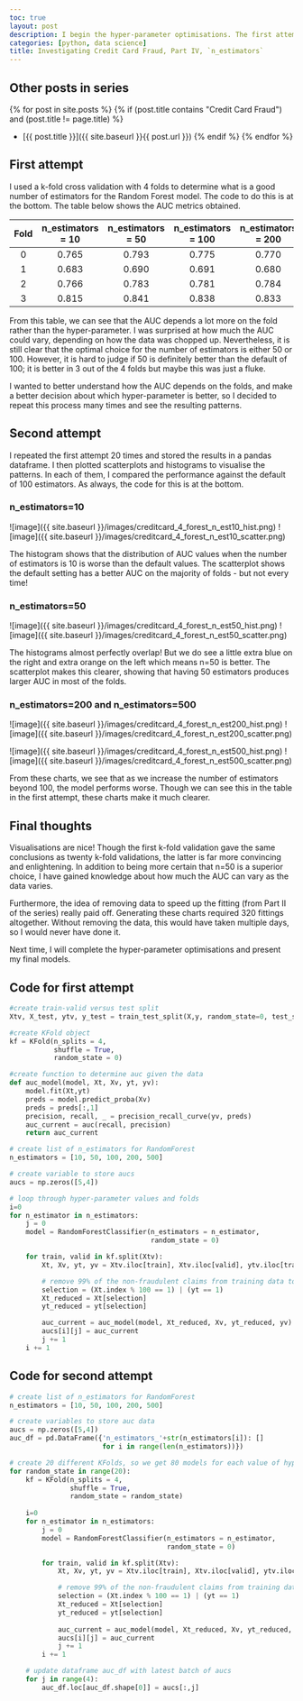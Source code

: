```yaml
---
toc: true
layout: post
description: I begin the hyper-parameter optimisations. The first attempt to optimise `n_estimators` had a surprising range of performances, so I delved further to better understand how the performance depends on the folds.
categories: [python, data science]
title: Investigating Credit Card Fraud, Part IV, `n_estimators`
---
```


## Other posts in series
{% for post in site.posts %}
{% if (post.title contains "Credit Card Fraud") and (post.title != page.title) %}
* [{{ post.title }}]({{ site.baseurl }}{{ post.url }})
{% endif %}
{% endfor %}



## First attempt
I used a k-fold cross validation with 4 folds to determine what is a good number of estimators for the Random Forest model. The code to do this is at the bottom. The table below shows the AUC metrics obtained.

| Fold | n_estimators = 10 | n_estimators = 50 | n_estimators = 100 | n_estimators = 200 | n_estimators = 500 |
|:------:|:--------:|:--------:|:---------:|:---------:|:---------:|
| 0 | 0.765 | 0.793 |  0.775 | 0.770 | 0.756 |
| 1 | 0.683 | 0.690 | 0.691 | 0.680 | 0.664 |
| 2 | 0.766 | 0.783 | 0.781 | 0.784 | 0.774 |
| 3 | 0.815 | 0.841 | 0.838 | 0.833 | 0.826 |

From this table, we can see that the AUC depends a lot more on the fold rather than the hyper-parameter. I was surprised at how much the AUC could vary, depending on how the data was chopped up. Nevertheless, it is still clear that the optimal choice for the number of estimators is either 50 or 100. However, it is hard to judge if 50 is definitely better than the default of 100; it is better in 3 out of the 4 folds but maybe this was just a fluke.

I wanted to better understand how the AUC depends on the folds, and make a better decision about which hyper-parameter is better, so I decided to repeat this process many times and see the resulting patterns.




## Second attempt
I repeated the first attempt 20 times and stored the results in a pandas dataframe. I then plotted scatterplots and histograms to visualise the patterns.  In each of them, I compared the performance against the default of 100 estimators. As always, the code for this is at the bottom.


### n_estimators=10
![image]({{ site.baseurl }}/images/creditcard_4_forest_n_est10_hist.png)
![image]({{ site.baseurl }}/images/creditcard_4_forest_n_est10_scatter.png)

The histogram shows that the distribution of AUC values when the number of estimators is 10 is worse than the default values.  The scatterplot shows the default setting has a better AUC on the majority of folds - but not every time!

### n_estimators=50
![image]({{ site.baseurl }}/images/creditcard_4_forest_n_est50_hist.png)
![image]({{ site.baseurl }}/images/creditcard_4_forest_n_est50_scatter.png)

The histograms almost perfectly overlap! But we do see a little extra blue on the right and extra orange on the left which means n=50 is better.  The scatterplot makes this clearer, showing that having 50 estimators produces larger AUC in most of the folds.

### n_estimators=200 and n_estimators=500
![image]({{ site.baseurl }}/images/creditcard_4_forest_n_est200_hist.png)
![image]({{ site.baseurl }}/images/creditcard_4_forest_n_est200_scatter.png)

![image]({{ site.baseurl }}/images/creditcard_4_forest_n_est500_hist.png)
![image]({{ site.baseurl }}/images/creditcard_4_forest_n_est500_scatter.png)

From these charts, we see that as we increase the number of estimators beyond 100, the model performs worse. Though we can see this in the table in the first attempt, these charts make it much clearer.



## Final thoughts
Visualisations are nice! Though the first k-fold validation gave the same conclusions as twenty k-fold validations, the latter is far more convincing and enlightening. In addition to being more certain that n=50 is a superior choice, I have gained knowledge about how much the AUC can vary as the data varies.

Furthermore, the idea of removing data to speed up the fitting (from Part II of the series) really paid off. Generating these charts required 320 fittings altogether. Without removing the data, this would have taken multiple days, so I would never have done it.

Next time, I will complete the hyper-parameter optimisations and present my final models.



## Code for first attempt
```python
#create train-valid versus test split
Xtv, X_test, ytv, y_test = train_test_split(X,y, random_state=0, test_size=0.2)

#create KFold object
kf = KFold(n_splits = 4,
           shuffle = True,
           random_state = 0)

#create function to determine auc given the data
def auc_model(model, Xt, Xv, yt, yv):
    model.fit(Xt,yt)
    preds = model.predict_proba(Xv)
    preds = preds[:,1]
    precision, recall, _ = precision_recall_curve(yv, preds)
    auc_current = auc(recall, precision)
    return auc_current

# create list of n_estimators for RandomForest
n_estimators = [10, 50, 100, 200, 500]

# create variable to store aucs
aucs = np.zeros([5,4])

# loop through hyper-parameter values and folds
i=0
for n_estimator in n_estimators:
    j = 0
    model = RandomForestClassifier(n_estimators = n_estimator,
                                   random_state = 0)

    for train, valid in kf.split(Xtv):
        Xt, Xv, yt, yv = Xtv.iloc[train], Xtv.iloc[valid], ytv.iloc[train], ytv.iloc[valid]

        # remove 99% of the non-fraudulent claims from training data to speed up fitting
        selection = (Xt.index % 100 == 1) | (yt == 1)
        Xt_reduced = Xt[selection]
        yt_reduced = yt[selection]

        auc_current = auc_model(model, Xt_reduced, Xv, yt_reduced, yv)
        aucs[i][j] = auc_current
        j += 1
    i += 1

```

## Code for second attempt
```python
# create list of n_estimators for RandomForest
n_estimators = [10, 50, 100, 200, 500]

# create variables to store auc data
aucs = np.zeros([5,4])
auc_df = pd.DataFrame({'n_estimators_'+str(n_estimators[i]): []
                       for i in range(len(n_estimators))})

# create 20 different KFolds, so we get 80 models for each value of hyperparameter
for random_state in range(20):
    kf = KFold(n_splits = 4,
               shuffle = True,
               random_state = random_state)
    
    i=0
    for n_estimator in n_estimators:
        j = 0
        model = RandomForestClassifier(n_estimators = n_estimator,
                                       random_state = 0)

        for train, valid in kf.split(Xtv):
            Xt, Xv, yt, yv = Xtv.iloc[train], Xtv.iloc[valid], ytv.iloc[train], ytv.iloc[valid]

            # remove 99% of the non-fraudulent claims from training data to speed up fitting
            selection = (Xt.index % 100 == 1) | (yt == 1)
            Xt_reduced = Xt[selection]
            yt_reduced = yt[selection]
                
            auc_current = auc_model(model, Xt_reduced, Xv, yt_reduced, yv)
            aucs[i][j] = auc_current
            j += 1
        i += 1

    # update dataframe auc_df with latest batch of aucs    
    for j in range(4):
        auc_df.loc[auc_df.shape[0]] = aucs[:,j]
```


